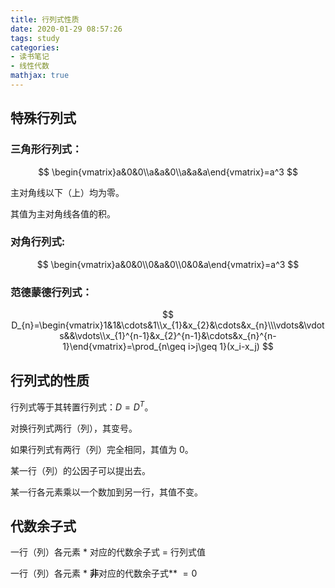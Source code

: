```yaml
---
title: 行列式性质
date: 2020-01-29 08:57:26
tags: study 
categories:
- 读书笔记
- 线性代数
mathjax: true
---
```


## 特殊行列式

### 三角形行列式：

$$
\begin{vmatrix}a&0&0\\a&a&0\\a&a&a\end{vmatrix}=a^3
$$



主对角线以下（上）均为零。

其值为主对角线各值的积。

### 对角行列式:

$$
\begin{vmatrix}a&0&0\\0&a&0\\0&0&a\end{vmatrix}=a^3
$$

### 范德蒙德行列式：

$$
D_{n}=\begin{vmatrix}1&1&\cdots&1\\x_{1}&x_{2}&\cdots&x_{n}\\\vdots&\vdots&&\vdots\\x_{1}^{n-1}&x_{2}^{n-1}&\cdots&x_{n}^{n-1}\end{vmatrix}=\prod_{n\geq i>j\geq 1}(x_i-x_j)
$$



## 行列式的性质



行列式等于其转置行列式：$D=D^T$。

对换行列式两行（列），其变号。

如果行列式有两行（列）完全相同，其值为 0。

某一行（列）的公因子可以提出去。

某一行各元素乘以一个数加到另一行，其值不变。

## 代数余子式

一行（列）各元素 * 对应的代数余子式 $=$ 行列式值

一行（列）各元素 * **非**对应的代数余子式** $= 0$







